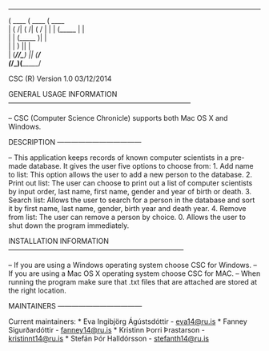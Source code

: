  _______  _______  _______ 
(  ____ \(  ____ \(  ____ \
| (    \/| (    \/| (    \/
| |      | (_____ | |      
| |      (_____  )| |      
| |            ) || |      
| (____/\/\____) || (____/\
(_______/\_______)(_______/
                           
                           
CSC (R) Version 1.0 03/12/2014



GENERAL USAGE INFORMATION
——————————————————————————

– CSC (Computer Science Chronicle) supports both Mac OS X and Windows.


DESCRIPTION
————————————

– This application keeps records of known computer scientists in a pre-made database. It gives the user five options to choose from:
	1. Add name to list: This option allows the user to add a new person to the database.
	2. Print out list: The user can choose to print out a list of computer scientists by input order, last 	name, first name, gender and year of birth or death. 
	3. Search list: Allows the user to search for a person in the database and sort it by first name, last 	name, gender, birth year and death year. 
	4. Remove from list: The user can remove a person by choice.
	0. Allows the user to shut down the program immediately.

INSTALLATION INFORMATION
—————————————————————————

– If you are using a Windows operating system choose CSC for Windows.
– If you are using a Mac OS X operating system choose CSC for MAC.
– When running the program make sure that .txt files that are attached are stored at the right location.




MAINTAINERS
————————————

Current maintainers:
	* Eva Ingibjörg Ágústsdóttir - eva14@ru.is
	* Fanney Sigurðardóttir - fanney14@ru.is
	* Kristinn Þorri Þrastarson - kristinnt14@ru.is
	* Stefán Þór Halldórsson - stefanth14@ru.is



